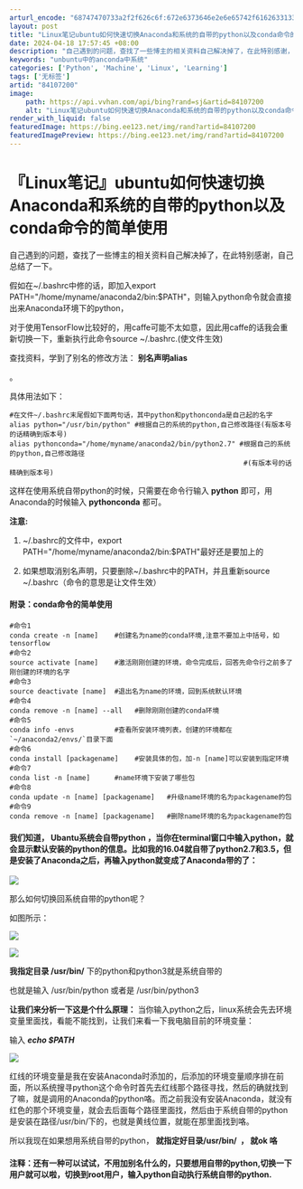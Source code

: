 ```yaml
---
arturl_encode: "68747470733a2f2f626c6f:672e6373646e2e6e65742f6162633133353236323232313630:2f61727469636c652f64657461696c732f3834313037323030"
layout: post
title: "Linux笔记ubuntu如何快速切换Anaconda和系统的自带的python以及conda命令的简单使用"
date: 2024-04-18 17:57:45 +08:00
description: "自己遇到的问题，查找了一些博主的相关资料自己解决掉了，在此特别感谢，自己总结了一下。假如在~/.ba"
keywords: "unbuntu中的anconda中系统"
categories: ['Python', 'Machine', 'Linux', 'Learning']
tags: ['无标签']
artid: "84107200"
image:
    path: https://api.vvhan.com/api/bing?rand=sj&artid=84107200
    alt: "Linux笔记ubuntu如何快速切换Anaconda和系统的自带的python以及conda命令的简单使用"
render_with_liquid: false
featuredImage: https://bing.ee123.net/img/rand?artid=84107200
featuredImagePreview: https://bing.ee123.net/img/rand?artid=84107200
---
```


# 『Linux笔记』ubuntu如何快速切换Anaconda和系统的自带的python以及conda命令的简单使用

自己遇到的问题，查找了一些博主的相关资料自己解决掉了，在此特别感谢，自己总结了一下。

假如在~/.bashrc中修的话，即加入export PATH="/home/myname/anaconda2/bin:$PATH"，则输入python命令就会直接出来Anaconda环境下的python，

对于使用TensorFlow比较好的，用caffe可能不太如意，因此用caffe的话我会重新切换一下，重新执行此命令source ~/.bashrc.(使文件生效)
  
查找资料，学到了别名的修改方法：
**别名声明alias**

。

具体用法如下：

```
#在文件~/.bashrc末尾假如下面两句话，其中python和pythonconda是自己起的名字
alias python="/usr/bin/python" #根据自己的系统的python,自己修改路径(有版本号的话精确到版本号)
alias pythonconda="/home/myname/anaconda2/bin/python2.7" #根据自己的系统的python,自己修改路径 
                                                          #(有版本号的话精确到版本号)
```

这样在使用系统自带python的时候，只需要在命令行输入
**python**
即可，用Anaconda的时候输入
**pythonconda**
都可。

**注意:**

1. ~/.bashrc的文件中，export PATH="/home/myname/anaconda2/bin:$PATH"最好还是要加上的
  
2. 如果想取消别名声明，只要删除~/.bashrc中的PATH，并且重新source ~/.bashrc（命令的意思是让文件生效）

#### **附录：conda命令的简单使用**

```
#命令1
conda create -n [name]    #创建名为name的conda环境,注意不要加上中括号，如tensorflow
#命令2
source activate [name]    #激活刚刚创建的环境，命令完成后，回答先命令行之前多了刚创建的环境的名字
#命令3
source deactivate [name]  #退出名为name的环境，回到系统默认环境
#命令4
conda remove -n [name] --all   #删除刚刚创建的conda环境 
#命令5
conda info -envs          #查看所安装环境列表，创建的环境都在`~/anaconda2/envs/`目录下面
#命令6
conda install [packagename]    #安装具体的包，加-n [name]可以安装到指定环境
#命令7
conda list -n [name]      #name环境下安装了哪些包
#命令8
conda update -n [name] [packagename]   #升级name环境的名为packagename的包
#命令9
conda remove -n [name] [packagename]   #删除name环境的名为packagename的包

```

#### 我们知道， **Ubantu系统会自带python** ，当你在terminal窗口中输入python，就会显示默认安装的python的信息。比如我的16.04就自带了python2.7和3.5，但是安装了Anaconda之后，再输入python就变成了Anaconda带的了：

![](https://i-blog.csdnimg.cn/blog_migrate/0967a1ed09421c8c3a9f8a9022090783.png)

那么如何切换回系统自带的python呢？

如图所示：

![](https://i-blog.csdnimg.cn/blog_migrate/18767f9d4f5727825690ce263938acfe.png)

![](https://i-blog.csdnimg.cn/blog_migrate/92e5e95793a1153ef2318f1fe55d55a0.png)

**我指定目录 /usr/bin/**
下的python和python3就是系统自带的

也就是输入 /usr/bin/python 或者是 /usr/bin/python3

**让我们来分析一下这是个什么原理：**
当你输入python之后，linux系统会先去环境变量里面找，看能不能找到，让我们来看一下我电脑目前的环境变量：

输入
***echo $PATH***

![](https://i-blog.csdnimg.cn/blog_migrate/4e5d13f937496e9a531ca8a9e00060b5.png)

红线的环境变量是我在安装Anaconda时添加的，后添加的环境变量顺序排在前面，所以系统搜寻python这个命令时首先去红线那个路径寻找，然后的确就找到了嘛，就是调用的Anaconda的python咯。而之前我没有安装Anaconda，就没有红色的那个环境变量，就会去后面每个路径里面找，然后由于系统自带的python是安装在路径/usr/bin/下的，也就是黄线位置，就能在那里面找到咯。

所以我现在如果想用系统自带的python，
**就指定好目录/usr/bin/  ， 就ok 咯**

#### 注释：还有一种可以试试，不用加别名什么的，只要想用自带的python,切换一下用户就可以啦，切换到root用户，输入python自动执行系统自带的python.